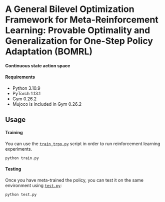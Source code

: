 # A General Bilevel Optimization Framework for Meta-Reinforcement Learning: Provable Optimality and Generalization for One-Step Policy Adaptation (BOMRL)

#### Continuous state action space

#### Requirements
 - Python 3.10.9
 - PyTorch 1.13.1
 - Gym 0.26.2
 - Mujoco is included in Gym 0.26.2

## Usage

#### Training
You can use the [`train_trpo.py`](train_trpo.py) script in order to run reinforcement learning experiments.
```
python train.py 
```

#### Testing
Once you have meta-trained the policy, you can test it on the same environment using [`test.py`](test.py):
```
python test.py
```

